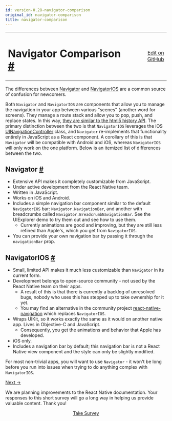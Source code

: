 ```yaml
---
id: version-0.28-navigator-comparison
original_id: navigator-comparison
title: navigator-comparison
---
```

<a id="content"></a><table width="100%"><tbody><tr><td><h1><a class="anchor" name="navigator-comparison"></a>Navigator Comparison <a class="hash-link" href="docs/navigator-comparison.html#navigator-comparison">#</a></h1></td><td style="text-align:right;"><a target="_blank" href="https://github.com/facebook/react-native/blob/0.28-stable/docs/NavigatorComparison.md">Edit on GitHub</a></td></tr></tbody></table><div><p>The differences between <a href="docs/navigator.html" target="_blank">Navigator</a>
and <a href="docs/navigatorios.html" target="_blank">NavigatorIOS</a> are a common
source of confusion for newcomers.</p><p>Both <code>Navigator</code> and <code>NavigatorIOS</code> are components that allow you to
manage the navigation in your app between various "scenes" (another word
for screens). They manage a route stack and allow you to pop, push, and
replace states. In this way, <a href="https://developer.mozilla.org/en-US/docs/Web/Guide/API/DOM/Manipulating_the_browser_history" target="_blank">they are similar to the html5 history
API</a>.
The primary distinction between the two is that <code>NavigatorIOS</code> leverages
the iOS
<a href="https://developer.apple.com/library/ios/documentation/UIKit/Reference/UINavigationController_Class/" target="_blank">UINavigationController</a>
class, and <code>Navigator</code> re-implements that functionality entirely in
JavaScript as a React component. A corollary of this is that <code>Navigator</code>
will be compatible with Android and iOS, whereas <code>NavigatorIOS</code> will
only work on the one platform. Below is an itemized list of differences
between the two.</p><h2><a class="anchor" name="navigator"></a>Navigator <a class="hash-link" href="docs/navigator-comparison.html#navigator">#</a></h2><ul><li>Extensive API makes it completely customizable from JavaScript.</li><li>Under active development from the React Native team.</li><li>Written in JavaScript.</li><li>Works on iOS and Android.</li><li>Includes a simple navigation bar component similar to the default <code>NavigatorIOS</code> bar: <code>Navigator.NavigationBar</code>, and another with breadcrumbs called <code>Navigator.BreadcrumbNavigationBar</code>. See the UIExplorer demo to try them out and see how to use them.<ul><li>Currently animations are good and improving, but they are still less refined than Apple's, which you get from <code>NavigatorIOS</code>.</li></ul></li><li>You can provide your own navigation bar by passing it through the <code>navigationBar</code> prop.</li></ul><h2><a class="anchor" name="navigatorios"></a>NavigatorIOS <a class="hash-link" href="docs/navigator-comparison.html#navigatorios">#</a></h2><ul><li>Small, limited API makes it much less customizable than <code>Navigator</code> in its current form.</li><li>Development belongs to open-source community - not used by the React Native team on their apps.<ul><li>A result of this is that there is currently a backlog of unresolved bugs, nobody who uses this has stepped up to take ownership for it yet.</li><li>You may find an alternative in the community project <a href="https://github.com/wix/react-native-navigation" target="_blank">react-native-navigation</a> which replaces <code>NavigatorIOS</code>.</li></ul></li><li>Wraps UIKit, so it works exactly the same as it would on another native app. Lives in Objective-C and JavaScript.<ul><li>Consequently, you get the animations and behavior that Apple has developed.</li></ul></li><li>iOS only.</li><li>Includes a navigation bar by default; this navigation bar is not a React Native view component and the style can only be slightly modified.</li></ul><p>For most non-trivial apps, you will want to use <code>Navigator</code> - it won't be long before you run into issues when trying to do anything complex with <code>NavigatorIOS</code>.</p></div><div class="docs-prevnext"><a class="docs-next" href="docs/known-issues.html#content">Next →</a></div><div class="survey"><div class="survey-image"></div><p>We are planning improvements to the React Native documentation. Your responses to this short survey will go a long way in helping us provide valuable content. Thank you!</p><center><a class="button" href="https://www.facebook.com/survey?oid=681969738611332">Take Survey</a></center></div>
